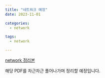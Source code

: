 ```yaml
---
title: "네트워크 예정"
date: 2023-11-01

categories:
  - network

tags:
  - network

---
```


[network 정리본](https://github.com/rha6780/rha6780.github.io/_posts/network/network_file.pdf)

해당 PDF를 차근차근 풀어나가며 정리할 예정입니다.



<br>
<br>
